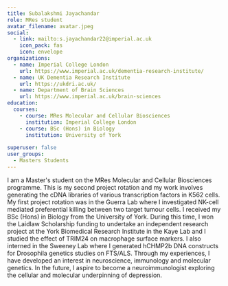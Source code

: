 ```yaml
---
title: Subalakshmi Jayachandar
role: MRes student 
avatar_filename: avatar.jpeg
social:
  - link: mailto:s.jayachandar22@imperial.ac.uk
    icon_pack: fas
    icon: envelope
organizations:
  - name: Imperial College London
    url: https://www.imperial.ac.uk/dementia-research-institute/
  - name: UK Dementia Research Institute
    url: https://ukdri.ac.uk/
  - name: Department of Brain Sciences
    url: https://www.imperial.ac.uk/brain-sciences
education:
  courses:
    - course: MRes Molecular and Cellular Biosciences
      institution: Imperial College London
    - course: BSc (Hons) in Biology
      institution: University of York
      
superuser: false
user_groups:
  - Masters Students
---
```


I am a Master's student on the MRes Molecular and Cellular Biosciences programme. This is my second project rotation and my work involves generating the cDNA libraries of various transcription factors in K562 cells. My first project rotation was in the Guerra Lab where I investigated NK-cell mediated preferential killing between two target tumour cells. I received my BSc (Hons) in Biology from the University of York. During this time, I won the Laidlaw Scholarship funding to undertake an independent research project at the York Biomedical Research Institute in the Kaye Lab and I studied the effect of TRIM24 on macrophage surface markers. I also interned in the Sweeney Lab where I generated hCHMP2b DNA constructs for Drosophila genetics studies on FTS/ALS. Through my experiences, I have developed an interest in neuroscience, immunology and molecular genetics. In the future, I aspire to become a neuroimmunologist exploring the cellular and molecular underpinning of depression.
